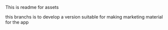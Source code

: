 This is readme for assets

this branchs is to develop a version suitable for making marketing material for the app
